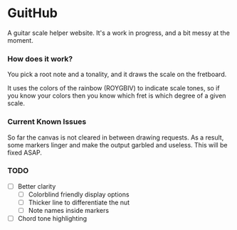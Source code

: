 # GuitHub
A guitar scale helper website. It's a work in progress, and a bit messy at the moment.

### How does it work?
You pick a root note and a tonality, and it draws the scale on the fretboard.

It uses the colors of the rainbow (ROYGBIV) to indicate scale tones, so if you know your colors then you know which fret is which degree of a given scale.

### Current Known Issues
So far the canvas is not cleared in between drawing requests. As a result, some markers linger and make the output garbled and useless. This will be fixed ASAP.

### TODO
- [ ] Better clarity
  - [ ] Colorblind friendly display options
  - [ ] Thicker line to differentiate the nut
  - [ ] Note names inside markers
- [ ] Chord tone highlighting
